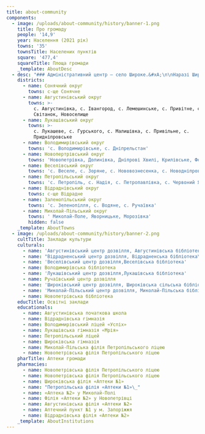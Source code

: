 ```yaml
---
title: about-community
components:
  - image: /uploads/about-community/history/banner-1.png
    title: Про громаду
    people: '14,9'
    year: Населення (2021 рік)
    towns: '35'
    townsTitle: Населених пунктів
    square: '477,4'
    squareTitle: Площа громади
    _template: AboutDesc
  - desc: "### Адміністративний центр — село Широке.&#xA;\n\nНаразі Широківської громади складається з 10 старостинських округів в які входять 33 села і 2 селища.\_\n"
    districts:
      - name: Сонячний округ
        towns: с-ще Сонячне
      - name: Августинівський округ
        towns: >-
          с. Августинівка, с. Івангород, с. Лемешинське, с. Привітне, с.
          Світанок, Новоселище
      - name: Лукашівський округ
        towns: >-
          с. Лукашеве, с. Гурського, с. Малишівка, с. Привільне, с.
          Придніпровське
      - name: Володимирівський округ
        towns: 'с. Володимирівське, с. Дніпрельстан'
      - name: Новопертрівський округ
        towns: 'Новопетрівка, Долинівка, Дніпрові Хвилі, Крилівське, Федорівка'
      - name: Веселівський округ
        towns: 'с. Веселе, с. Зоряне, с. Нововознесенка, с. Новодніпровка'
      - name: Петропільський округ
        towns: 'с. Петропіль, с. Надія, с. Петропавлівка, с. Червоний Яр'
      - name: Відраднівський округ
        towns: с-ще Відрадне
      - name: Заленопільський округ
        towns: 'с. Зеленопілля, с. Водяне, с. Ручаївка'
      - name: Миколай-Пільський округ
        towns: ' Миколай-Поле, Яворницьке, Морозівка'
        hidden: false
    _template: AboutTowns
  - image: /uploads/about-community/history/banner-2.png
    cultTitle: Заклади культури
    culturals:
      - name: 'Августинівський центр дозвілля, Августинівська бібліотека'
      - name: "Відрадненський центр дозвілля, Відрадненська бібліотека\_"
      - name: 'Веселівський центр дозвілля,Веселівська бібліотека'
      - name: Володимирівська бібліотека
      - name: 'Лукашівський центр дозвілля,Лукашівська бібліотека'
      - name: Ручаївський центр дозвілля
      - name: 'Широківський центр дозвілля, Широківська сільська бібліотека'
      - name: 'Миколай-Пільський центр дозвілля, Миколай-Пільська бібліотека'
      - name: Новопетрівська бібліотека
    educTitle: Освітні заклади
    educationals:
      - name: Августинівська початкова школа
      - name: Відраднівська гімназія
      - name: Володимирівський ліцей «Успіх»
      - name: Лукашівська гімназія «Мрія»
      - name: Петропільський ліцей
      - name: Широківська гімназія
      - name: Миколай-Пільська філія Петропільського ліцею
      - name: Новопетрівська філія Петропільського ліцею
    pharTitle: Аптеки громади
    pharmacies:
      - name: Новопетрівська філія Петропільського ліцею
      - name: Новопетрівська філія Петропільського ліцею
      - name: Широківська філія «Аптеки №1»
      - name: "Петропільська філія «Аптеки №1»\_"
      - name: «Аптека №2» у Миколай-Полі
      - name: Філія «Аптеки №2» у Новопетрівці
      - name: Августинівська філія «Аптеки №2»
      - name: Аптечний пункт №1 у м. Запоріжжя
      - name: Відраднівська філія «Аптеки №2»
    _template: AboutInstitutions
---
```


